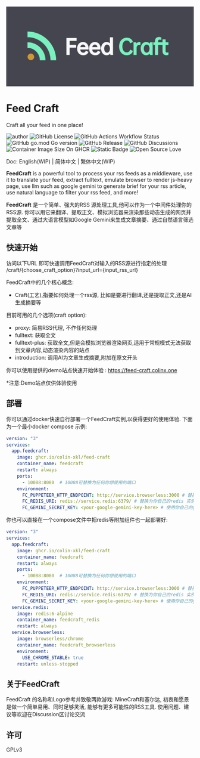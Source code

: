 ![logo.png](asset/logo-header.png)

# Feed Craft

Craft all your feed in one place!

![author](https://img.shields.io/badge/author-Colin-blue)
![GitHub License](https://img.shields.io/github/license/Colin-XKL/FeedCraft)
![GitHub Actions Workflow Status](https://img.shields.io/github/actions/workflow/status/Colin-XKL/FeedCraft/docker-publish.yml)
![GitHub go.mod Go version](https://img.shields.io/github/go-mod/go-version/Colin-XKL/FeedCraft)
![GitHub Release](https://img.shields.io/github/v/release/Colin-XKL/FeedCraft)
![GitHub Discussions](https://img.shields.io/github/discussions/Colin-XKL/FeedCraft?link=https%3A%2F%2Fgithub.com%2FColin-XKL%2FFeedCraft%2Fdiscussions)
![Container Image Size On GHCR](https://ghcr-badge.egpl.dev/colin-xkl/feedcraft/size?color=%2344cc11&tag=latest&label=image+size)
![Static Badge](https://img.shields.io/badge/arch-amd64|arm64|armv7-blue)
![Open Source Love](https://badges.frapsoft.com/os/v2/open-source.svg?v=103)

Doc: English(WIP) | 简体中文 | 繁体中文(WIP)

**FeedCraft** is a powerful tool to process your rss feeds as a middleware, use it to translate your feed, extract
fulltext, emulate browser
to render js-heavy page, use llm such as google gemini to generate brief for your rss article, use natural language to
filter your rss feed, and more!

**FeedCraft** 是一个简单、强大的RSS 源处理工具,他可以作为一个中间件处理你的RSS源.
你可以用它来翻译、提取正文、模拟浏览器来渲染那些动态生成的网页并提取全文、通过大语言模型如Google
Gemini来生成文章摘要、通过自然语言筛选文章等

## 快速开始

访问以下URL 即可快速调用FeedCraft对输入的RSS源进行指定的处理
/craft/{choose_craft_option}?input_url={input_rss_url}

FeedCraft中的几个核心概念:

- Craft(工艺),指要如何处理一个rss源, 比如是要进行翻译,还是提取正文,还是AI生成摘要等

目前可用的几个选项(craft option):

- proxy: 简易RSS代理, 不作任何处理
- fulltext: 获取全文
- fulltext-plus: 获取全文,但是会模拟浏览器渲染网页,适用于常规模式无法获取到文章内容,动态渲染内容的站点
- introduction: 调用AI为文章生成摘要,附加在原文开头

你可以使用提供的demo站点快速开始体验 :
https://feed-craft.colinx.one

*注意:Demo站点仅供体验使用

## 部署

你可以通过docker快速自行部署一个FeedCraft实例,以获得更好的使用体验.
下面为一个最小docker compose 示例:

```yaml
version: "3"
services:
  app.feedcraft:
    image: ghcr.io/colin-xkl/feed-craft
    container_name: feedcraft
    restart: always
    ports:
      - 10088:8080  # 10088可替换为任何你想使用的端口
    environment:
      FC_PUPPETEER_HTTP_ENDPOINT: http://service.browserless:3000 # 替换为你自己的 browserless 或其他浏览器实例地址
      FC_REDIS_URI: redis://service.redis:6379/ # 替换为你自己的redis 实例地址
      FC_GEMINI_SECRET_KEY: <your-google-gemini-key-here> # 使用你自己的google gemini key
```

你也可以直接在一个compose文件中把redis等附加组件也一起部署好:

```yaml
version: "3"
services:
  app.feedcraft:
    image: ghcr.io/colin-xkl/feed-craft
    container_name: feedcraft
    restart: always
    ports:
      - 10088:8080  # 10088可替换为任何你想使用的端口
    environment:
      FC_PUPPETEER_HTTP_ENDPOINT: http://service.browserless:3000 # 替换为你自己的 browserless 或其他浏览器实例地址
      FC_REDIS_URI: redis://service.redis:6379/ # 替换为你自己的redis 实例地址
      FC_GEMINI_SECRET_KEY: <your-google-gemini-key-here> # 使用你自己的google gemini key
  service.redis:
    image: redis:6-alpine
    container_name: feedcraft_redis
    restart: always
  service.browserless:
    image: browserless/chrome
    container_name: feedcraft_browserless
    environment:
      USE_CHROME_STABLE: true
    restart: unless-stopped
```

## 关于FeedCraft

FeedCraft 的名称和Logo参考并致敬两款游戏: MineCraft和塞尔达, 初衷和愿景是做一个简单易用、同时足够灵活, 能够有更多可能性的RSS工具.
使用问题、建议等欢迎在Discussion区讨论交流

## 许可

GPLv3